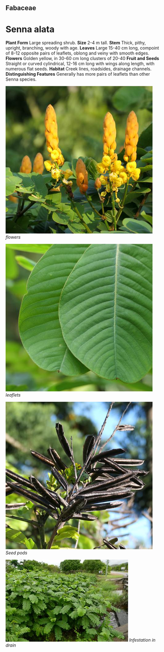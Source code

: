 ## Fabaceae
# Senna alata

**Plant Form** Large spreading shrub. **Size** 2-4 m tall. **Stem** Thick, pithy, upright, branching, woody with age. **Leaves** Large 15-40 cm long, compoint of 8-12 opposite pairs of leaflets, oblong and veiny with smooth edges. **Flowers** Golden yellow, in 30-60 cm long clusters of 20-40 **Fruit and Seeds** Straight or curved cylindrical, 12-16 cm long with wings along length, with numerous flat seeds. **Habitat** Creek lines, roadsides, drainage channels. **Distinguishing Features** Generally has more pairs of leaflets than other Senna species.


![flowers](97864_P1155756.jpg)
   *flowers* 

![leaflets](99359_P1133200.jpg)
   *leaflets* 

![Seed pods](104892_P1244997.jpg)
   *Seed pods* 

![Infestation in drain](9317_P6930246.jpg)
   *Infestation in drain* 

